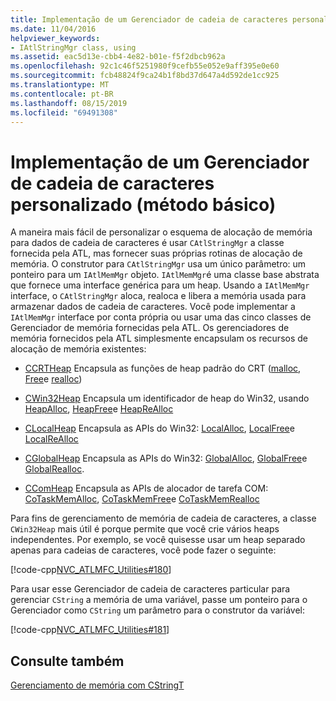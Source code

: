 ```yaml
---
title: Implementação de um Gerenciador de cadeia de caracteres personalizado (método básico)
ms.date: 11/04/2016
helpviewer_keywords:
- IAtlStringMgr class, using
ms.assetid: eac5d13e-cbb4-4e82-b01e-f5f2dbcb962a
ms.openlocfilehash: 92c1c46f5251980f9cefb55e052e9aff395e0e60
ms.sourcegitcommit: fcb48824f9ca24b1f8bd37d647a4d592de1cc925
ms.translationtype: MT
ms.contentlocale: pt-BR
ms.lasthandoff: 08/15/2019
ms.locfileid: "69491308"
---
```

# <a name="implementation-of-a-custom-string-manager-basic-method"></a>Implementação de um Gerenciador de cadeia de caracteres personalizado (método básico)

A maneira mais fácil de personalizar o esquema de alocação de memória para dados de cadeia de caracteres é usar `CAtlStringMgr` a classe fornecida pela ATL, mas fornecer suas próprias rotinas de alocação de memória. O construtor para `CAtlStringMgr` usa um único parâmetro: um ponteiro para um `IAtlMemMgr` objeto. `IAtlMemMgr`é uma classe base abstrata que fornece uma interface genérica para um heap. Usando a `IAtlMemMgr` interface, o `CAtlStringMgr` aloca, realoca e libera a memória usada para armazenar dados de cadeia de caracteres. Você pode implementar a `IAtlMemMgr` interface por conta própria ou usar uma das cinco classes de Gerenciador de memória fornecidas pela ATL. Os gerenciadores de memória fornecidos pela ATL simplesmente encapsulam os recursos de alocação de memória existentes:

- [CCRTHeap](../atl/reference/ccrtheap-class.md) Encapsula as funções de heap padrão do CRT ([malloc](../c-runtime-library/reference/malloc.md), [Free](../c-runtime-library/reference/free.md)e [realloc](../c-runtime-library/reference/realloc.md))

- [CWin32Heap](../atl/reference/cwin32heap-class.md) Encapsula um identificador de heap do Win32, usando [HeapAlloc](/windows/win32/api/heapapi/nf-heapapi-heapalloc), [HeapFree](/windows/win32/api/heapapi/nf-heapapi-heapfree)e [HeapReAlloc](/windows/win32/api/heapapi/nf-heapapi-heaprealloc)

- [CLocalHeap](../atl/reference/clocalheap-class.md) Encapsula as APIs do Win32: [LocalAlloc](/windows/win32/api/winbase/nf-winbase-localalloc), [LocalFree](/windows/win32/api/winbase/nf-winbase-localfree)e [LocalReAlloc](/windows/win32/api/winbase/nf-winbase-localrealloc)

- [CGlobalHeap](../atl/reference/cglobalheap-class.md) Encapsula as APIs do Win32: [GlobalAlloc](/windows/win32/api/winbase/nf-winbase-globalalloc), [GlobalFree](/windows/win32/api/winbase/nf-winbase-globalfree)e [GlobalRealloc](/windows/win32/api/winbase/nf-winbase-globalrealloc).

- [CComHeap](../atl/reference/ccomheap-class.md) Encapsula as APIs de alocador de tarefa COM: [CoTaskMemAlloc](/windows/win32/api/combaseapi/nf-combaseapi-cotaskmemalloc), [CoTaskMemFree](/windows/win32/api/combaseapi/nf-combaseapi-cotaskmemfree)e [CoTaskMemRealloc](/windows/win32/api/combaseapi/nf-combaseapi-cotaskmemrealloc)

Para fins de gerenciamento de memória de cadeia de caracteres, a classe `CWin32Heap` mais útil é porque permite que você crie vários heaps independentes. Por exemplo, se você quisesse usar um heap separado apenas para cadeias de caracteres, você pode fazer o seguinte:

[!code-cpp[NVC_ATLMFC_Utilities#180](../atl-mfc-shared/codesnippet/cpp/implementation-of-a-custom-string-manager-basic-method_1.cpp)]

Para usar esse Gerenciador de cadeia de caracteres particular para gerenciar `CString` a memória de uma variável, passe um ponteiro para o Gerenciador como `CString` um parâmetro para o construtor da variável:

[!code-cpp[NVC_ATLMFC_Utilities#181](../atl-mfc-shared/codesnippet/cpp/implementation-of-a-custom-string-manager-basic-method_2.cpp)]

## <a name="see-also"></a>Consulte também

[Gerenciamento de memória com CStringT](../atl-mfc-shared/memory-management-with-cstringt.md)
